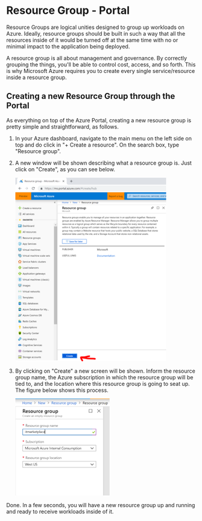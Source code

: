 # Resource Group - Portal

Resource Groups are logical unities designed to group up workloads on Azure. Ideally, resource groups should be built in such a way that all the resources inside of it would be turned off at the same time with no or minimal impact to the application being deployed.

A resource group is all about management and governance. By correctly grouping the things, you'll be able to control cost, access, and so forth. This is why Microsoft Azure requires you to create every single service/resource inside a resource group.

## Creating a new Resource Group through the Portal

As everything on top of the Azure Portal, creating a new resource group is pretty simple and straightforward, as follows.

1) In your Azure dashboard, navigate to the main menu on the left side on top and do click in "+ Create a resource". On the search box, type "Resource group".

2) A new window will be shown describing what a resource group is. Just click on "Create", as you can see below.

    <img src="https://raw.githubusercontent.com/AzureForEducation/demo-azure101/master/images/rg-create-description.PNG" width="400" />

3) By clicking on "Create" a new screen will be shown. Inform the resource group name, the Azure subscription in which the resource group will be tied to, and the location where this resource group is going to seat up. The figure below shows this process.

    <img src="https://raw.githubusercontent.com/AzureForEducation/demo-azure101/master/images/rg-create-form.PNG" width="250" />

Done. In a few seconds, you will have a new resource group up and running and ready to receive workloads inside of it.